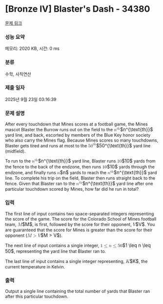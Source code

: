 # [Bronze IV] Blaster's Dash - 34380 

[문제 링크](https://www.acmicpc.net/problem/34380) 

### 성능 요약

메모리: 2020 KB, 시간: 0 ms

### 분류

수학, 사칙연산

### 제출 일자

2025년 9월 23일 03:16:39

### 문제 설명

<p>After every touchdown that Mines scores at a football game, the Mines mascot Blaster the Burrow runs out on the field to the <mjx-container class="MathJax" jax="CHTML" style="font-size: 109%; position: relative;"><mjx-math class="MJX-TEX" aria-hidden="true"><mjx-msup><mjx-mi class="mjx-i"><mjx-c class="mjx-c1D45B TEX-I"></mjx-c></mjx-mi><mjx-script style="vertical-align: 0.363em;"><mjx-texatom size="s" texclass="ORD"><mjx-mtext class="mjx-n"><mjx-c class="mjx-c74"></mjx-c><mjx-c class="mjx-c68"></mjx-c></mjx-mtext></mjx-texatom></mjx-script></mjx-msup></mjx-math><mjx-assistive-mml unselectable="on" display="inline"><math xmlns="http://www.w3.org/1998/Math/MathML"><msup><mi>n</mi><mrow data-mjx-texclass="ORD"><mtext>th</mtext></mrow></msup></math></mjx-assistive-mml><span aria-hidden="true" class="no-mathjax mjx-copytext">$n^{\text{th}}$</span></mjx-container> yard line, and back, escorted by members of the Blue Key honor society who also carry the Mines flag. Because Mines scores so many touchdowns, Blaster gets tired and runs at most to the <mjx-container class="MathJax" jax="CHTML" style="font-size: 109%; position: relative;"><mjx-math class="MJX-TEX" aria-hidden="true"><mjx-msup><mjx-mn class="mjx-n"><mjx-c class="mjx-c35"></mjx-c><mjx-c class="mjx-c30"></mjx-c></mjx-mn><mjx-script style="vertical-align: 0.393em;"><mjx-texatom size="s" texclass="ORD"><mjx-mtext class="mjx-n"><mjx-c class="mjx-c74"></mjx-c><mjx-c class="mjx-c68"></mjx-c></mjx-mtext></mjx-texatom></mjx-script></mjx-msup></mjx-math><mjx-assistive-mml unselectable="on" display="inline"><math xmlns="http://www.w3.org/1998/Math/MathML"><msup><mn>50</mn><mrow data-mjx-texclass="ORD"><mtext>th</mtext></mrow></msup></math></mjx-assistive-mml><span aria-hidden="true" class="no-mathjax mjx-copytext">$50^{\text{th}}$</span></mjx-container> yard line (midfield).</p>

<p>To run to the <mjx-container class="MathJax" jax="CHTML" style="font-size: 109%; position: relative;"><mjx-math class="MJX-TEX" aria-hidden="true"><mjx-msup><mjx-mi class="mjx-i"><mjx-c class="mjx-c1D45B TEX-I"></mjx-c></mjx-mi><mjx-script style="vertical-align: 0.363em;"><mjx-texatom size="s" texclass="ORD"><mjx-mtext class="mjx-n"><mjx-c class="mjx-c74"></mjx-c><mjx-c class="mjx-c68"></mjx-c></mjx-mtext></mjx-texatom></mjx-script></mjx-msup></mjx-math><mjx-assistive-mml unselectable="on" display="inline"><math xmlns="http://www.w3.org/1998/Math/MathML"><msup><mi>n</mi><mrow data-mjx-texclass="ORD"><mtext>th</mtext></mrow></msup></math></mjx-assistive-mml><span aria-hidden="true" class="no-mathjax mjx-copytext">$n^{\text{th}}$</span></mjx-container> yard line, Blaster runs <mjx-container class="MathJax" jax="CHTML" style="font-size: 109%; position: relative;"><mjx-math class="MJX-TEX" aria-hidden="true"><mjx-mn class="mjx-n"><mjx-c class="mjx-c31"></mjx-c><mjx-c class="mjx-c30"></mjx-c></mjx-mn></mjx-math><mjx-assistive-mml unselectable="on" display="inline"><math xmlns="http://www.w3.org/1998/Math/MathML"><mn>10</mn></math></mjx-assistive-mml><span aria-hidden="true" class="no-mathjax mjx-copytext">$10$</span></mjx-container> yards from the fence to the back of the endzone, then runs <mjx-container class="MathJax" jax="CHTML" style="font-size: 109%; position: relative;"><mjx-math class="MJX-TEX" aria-hidden="true"><mjx-mn class="mjx-n"><mjx-c class="mjx-c31"></mjx-c><mjx-c class="mjx-c30"></mjx-c></mjx-mn></mjx-math><mjx-assistive-mml unselectable="on" display="inline"><math xmlns="http://www.w3.org/1998/Math/MathML"><mn>10</mn></math></mjx-assistive-mml><span aria-hidden="true" class="no-mathjax mjx-copytext">$10$</span></mjx-container> yards through the endzone, and finally runs <mjx-container class="MathJax" jax="CHTML" style="font-size: 109%; position: relative;"><mjx-math class="MJX-TEX" aria-hidden="true"><mjx-mi class="mjx-i"><mjx-c class="mjx-c1D45B TEX-I"></mjx-c></mjx-mi></mjx-math><mjx-assistive-mml unselectable="on" display="inline"><math xmlns="http://www.w3.org/1998/Math/MathML"><mi>n</mi></math></mjx-assistive-mml><span aria-hidden="true" class="no-mathjax mjx-copytext">$n$</span></mjx-container> yards to reach the <mjx-container class="MathJax" jax="CHTML" style="font-size: 109%; position: relative;"><mjx-math class="MJX-TEX" aria-hidden="true"><mjx-msup><mjx-mi class="mjx-i"><mjx-c class="mjx-c1D45B TEX-I"></mjx-c></mjx-mi><mjx-script style="vertical-align: 0.363em;"><mjx-texatom size="s" texclass="ORD"><mjx-mtext class="mjx-n"><mjx-c class="mjx-c74"></mjx-c><mjx-c class="mjx-c68"></mjx-c></mjx-mtext></mjx-texatom></mjx-script></mjx-msup></mjx-math><mjx-assistive-mml unselectable="on" display="inline"><math xmlns="http://www.w3.org/1998/Math/MathML"><msup><mi>n</mi><mrow data-mjx-texclass="ORD"><mtext>th</mtext></mrow></msup></math></mjx-assistive-mml><span aria-hidden="true" class="no-mathjax mjx-copytext">$n^{\text{th}}$</span></mjx-container> yard line. To complete his trip on the field, Blaster then runs straight back to the fence. Given that Blaster ran to the <mjx-container class="MathJax" jax="CHTML" style="font-size: 109%; position: relative;"><mjx-math class="MJX-TEX" aria-hidden="true"><mjx-msup><mjx-mi class="mjx-i"><mjx-c class="mjx-c1D45B TEX-I"></mjx-c></mjx-mi><mjx-script style="vertical-align: 0.363em;"><mjx-texatom size="s" texclass="ORD"><mjx-mtext class="mjx-n"><mjx-c class="mjx-c74"></mjx-c><mjx-c class="mjx-c68"></mjx-c></mjx-mtext></mjx-texatom></mjx-script></mjx-msup></mjx-math><mjx-assistive-mml unselectable="on" display="inline"><math xmlns="http://www.w3.org/1998/Math/MathML"><msup><mi>n</mi><mrow data-mjx-texclass="ORD"><mtext>th</mtext></mrow></msup></math></mjx-assistive-mml><span aria-hidden="true" class="no-mathjax mjx-copytext">$n^{\text{th}}$</span></mjx-container> yard line after one particular touchdown scored by Mines, how far did he run in total?</p>

### 입력 

 <p>The first line of input contains two space-separated integers representing the score of the game. The score for the Colorado School of Mines football team, <mjx-container class="MathJax" jax="CHTML" style="font-size: 109%; position: relative;"><mjx-math class="MJX-TEX" aria-hidden="true"><mjx-mi class="mjx-i"><mjx-c class="mjx-c1D440 TEX-I"></mjx-c></mjx-mi></mjx-math><mjx-assistive-mml unselectable="on" display="inline"><math xmlns="http://www.w3.org/1998/Math/MathML"><mi>M</mi></math></mjx-assistive-mml><span aria-hidden="true" class="no-mathjax mjx-copytext">$M$</span></mjx-container>, is first, followed by the score for their opponent, <mjx-container class="MathJax" jax="CHTML" style="font-size: 109%; position: relative;"><mjx-math class="MJX-TEX" aria-hidden="true"><mjx-mi class="mjx-i"><mjx-c class="mjx-c1D449 TEX-I"></mjx-c></mjx-mi></mjx-math><mjx-assistive-mml unselectable="on" display="inline"><math xmlns="http://www.w3.org/1998/Math/MathML"><mi>V</mi></math></mjx-assistive-mml><span aria-hidden="true" class="no-mathjax mjx-copytext">$V$</span></mjx-container>. You are guaranteed that the score for Mines is greater than the score for their opponent (<mjx-container class="MathJax" jax="CHTML" style="font-size: 109%; position: relative;"><mjx-math class="MJX-TEX" aria-hidden="true"><mjx-mi class="mjx-i"><mjx-c class="mjx-c1D440 TEX-I"></mjx-c></mjx-mi><mjx-mo class="mjx-n" space="4"><mjx-c class="mjx-c3E"></mjx-c></mjx-mo><mjx-mi class="mjx-i" space="4"><mjx-c class="mjx-c1D449 TEX-I"></mjx-c></mjx-mi></mjx-math><mjx-assistive-mml unselectable="on" display="inline"><math xmlns="http://www.w3.org/1998/Math/MathML"><mi>M</mi><mo>></mo><mi>V</mi></math></mjx-assistive-mml><span aria-hidden="true" class="no-mathjax mjx-copytext">$M > V$</span></mjx-container>).</p>

<p>The next line of input contains a single integer, <mjx-container class="MathJax" jax="CHTML" style="font-size: 109%; position: relative;"><mjx-math class="MJX-TEX" aria-hidden="true"><mjx-mn class="mjx-n"><mjx-c class="mjx-c31"></mjx-c></mjx-mn><mjx-mo class="mjx-n" space="4"><mjx-c class="mjx-c2264"></mjx-c></mjx-mo><mjx-mi class="mjx-i" space="4"><mjx-c class="mjx-c1D45B TEX-I"></mjx-c></mjx-mi><mjx-mo class="mjx-n" space="4"><mjx-c class="mjx-c2264"></mjx-c></mjx-mo><mjx-mn class="mjx-n" space="4"><mjx-c class="mjx-c35"></mjx-c><mjx-c class="mjx-c30"></mjx-c></mjx-mn></mjx-math><mjx-assistive-mml unselectable="on" display="inline"><math xmlns="http://www.w3.org/1998/Math/MathML"><mn>1</mn><mo>≤</mo><mi>n</mi><mo>≤</mo><mn>50</mn></math></mjx-assistive-mml><span aria-hidden="true" class="no-mathjax mjx-copytext">$1 \leq n \leq 50$</span></mjx-container>, representing the yard line that Blaster ran to.</p>

<p>The last line of input contains a single integer representing, <mjx-container class="MathJax" jax="CHTML" style="font-size: 109%; position: relative;"><mjx-math class="MJX-TEX" aria-hidden="true"><mjx-mi class="mjx-i"><mjx-c class="mjx-c1D43E TEX-I"></mjx-c></mjx-mi></mjx-math><mjx-assistive-mml unselectable="on" display="inline"><math xmlns="http://www.w3.org/1998/Math/MathML"><mi>K</mi></math></mjx-assistive-mml><span aria-hidden="true" class="no-mathjax mjx-copytext">$K$</span></mjx-container>, the current temperature in Kelvin.</p>

### 출력 

 <p>Output a single line containing the total number of yards that Blaster ran after this particular touchdown.</p>

